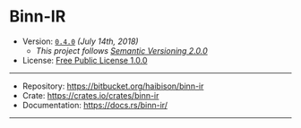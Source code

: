 # Binn-IR

- Version: [`0.4.0`](version-info.md) _(July 14th, 2018)_
    + _This project follows [Semantic Versioning 2.0.0]_
- License: [Free Public License 1.0.0](LICENSE)

---

- Repository: <https://bitbucket.org/haibison/binn-ir>
- Crate: <https://crates.io/crates/binn-ir>
- Documentation: <https://docs.rs/binn-ir/>

---

[Semantic Versioning 2.0.0]: https://semver.org/spec/v2.0.0.html
